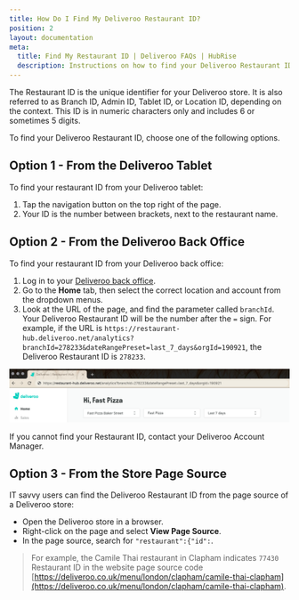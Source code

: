 ```yaml
---
title: How Do I Find My Deliveroo Restaurant ID?
position: 2
layout: documentation
meta:
  title: Find My Restaurant ID | Deliveroo FAQs | HubRise
  description: Instructions on how to find your Deliveroo Restaurant ID to connect your restaurant and start receiving orders on HubRise.
---
```


The Restaurant ID is the unique identifier for your Deliveroo store. It is also referred to as Branch ID, Admin ID, Tablet ID, or Location ID, depending on the context.
This ID is in numeric characters only and includes 6 or sometimes 5 digits.

To find your Deliveroo Restaurant ID, choose one of the following options.

## Option 1 - From the Deliveroo Tablet

To find your restaurant ID from your Deliveroo tablet:

1. Tap the navigation button on the top right of the page.
1. Your ID is the number between brackets, next to the restaurant name.

## Option 2 - From the Deliveroo Back Office

To find your restaurant ID from your Deliveroo back office:

1. Log in to your [Deliveroo back office](https://restaurant-hub.deliveroo.net/).
1. Go to the **Home** tab, then select the correct location and account from the dropdown menus.
1. Look at the URL of the page, and find the parameter called `branchId`. Your Deliveroo Restaurant ID will be the number after the `=` sign. For example, if the URL is `https://restaurant-hub.deliveroo.net/analytics?branchId=278233&dateRangePreset=last_7_days&orgId=190921`, the Deliveroo Restaurant ID is `278233`.

![Deliveroo Restaurant ID in the URL of the back office](../../images/011-en-deliveroo-branchid.png)

If you cannot find your Restaurant ID, contact your Deliveroo Account Manager.

## Option 3 - From the Store Page Source

IT savvy users can find the Deliveroo Restaurant ID from the page source of a Deliveroo store:

- Open the Deliveroo store in a browser.
- Right-click on the page and select **View Page Source**.
- In the page source, search for `"restaurant":{"id":`.

> For example, the Camile Thai restaurant in Clapham indicates `77430` Restaurant ID in the website page source code [https://deliveroo.co.uk/menu/london/clapham/camile-thai-clapham](https://deliveroo.co.uk/menu/london/clapham/camile-thai-clapham).
